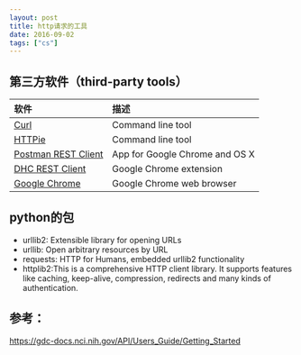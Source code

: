 ```yaml
---
layout: post
title: http请求的工具
date: 2016-09-02
tags: ["cs"]
---
```


## 第三方软件（third-party tools）

|软件|描述|
|:--|:--|
|[Curl](http://curl.haxx.se/docs/manpage.html)|	Command line tool|
|  [HTTPie](http://httpie.org/)|	Command line tool|
| [Postman REST Client](http://www.getpostman.com/)	| App for Google Chrome and OS X| 
|  [DHC REST Client](http://restlet.com/products/dhc/)	| Google Chrome extension| 
|  [Google Chrome](http://www.google.com/chrome/)	| Google Chrome web browser|

## python的包

- urllib2: Extensible library for opening URLs
- urllib: Open arbitrary resources by URL
- requests: HTTP for Humans, embedded urllib2 functionality
- httplib2:This is a comprehensive HTTP client library. It supports features like
caching, keep-alive, compression, redirects and many kinds of authentication.

## 参考：

https://gdc-docs.nci.nih.gov/API/Users_Guide/Getting_Started